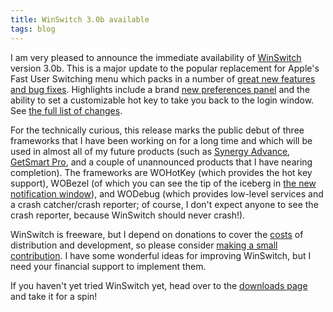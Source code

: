 ```yaml
---
title: WinSwitch 3.0b available
tags: blog
---
```


I am very pleased to announce the immediate availability of [WinSwitch](http://www.wincent.com/a/products/winswitch/) version 3.0b. This is a major update to the popular replacement for Apple's Fast User Switching menu which packs in a number of [great new features and bug fixes](http://www.wincent.com/a/products/winswitch/history/#3.0b). Highlights include a brand [new preferences panel](http://www.wincent.com/a/products/winswitch/screenshots/) and the ability to set a customizable hot key to take you back to the login window. See [the full list of changes](http://www.wincent.com/a/products/winswitch/history/#3.0b).

For the technically curious, this release marks the public debut of three frameworks that I have been working on for a long time and which will be used in almost all of my future products (such as [Synergy Advance](http://www.wincent.com/a/products/synergy-advance/), [GetSmart Pro](http://www.wincent.com/a/products/getsmart-pro/), and a couple of unannounced products that I have nearing completion). The frameworks are WOHotKey (which provides the hot key support), WOBezel (of which you can see the tip of the iceberg in [the new notification window](http://www.wincent.com/a/products/winswitch/screenshots/)), and WODebug (which provides low-level services and a crash catcher/crash reporter; of course, I don't expect anyone to see the crash reporter, because WinSwitch should never crash!).

WinSwitch is freeware, but I depend on donations to cover the [costs](http://www.wincent.com/a/knowledge-base/archives/2004/11/costs_of_runnin.php) of distribution and development, so please consider [making a small contribution](https://secure.wincent.com/a/products/winswitch/donate/). I have some wonderful ideas for improving WinSwitch, but I need your financial support to implement them.

If you haven't yet tried WinSwitch yet, head over to the [downloads page](http://www.wincent.com/a/products/winswitch/download/) and take it for a spin!
